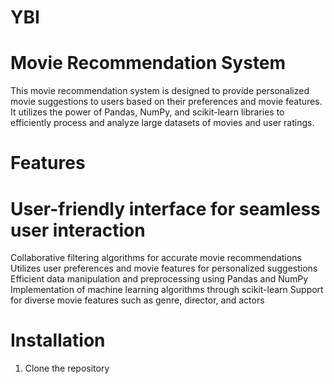 # YBI
# Movie Recommendation System
This movie recommendation system is designed to provide personalized movie suggestions to users based on their preferences and movie features. It utilizes the power of Pandas, NumPy, and scikit-learn libraries to efficiently process and analyze large datasets of movies and user ratings.

# Features
# User-friendly interface for seamless user interaction
Collaborative filtering algorithms for accurate movie recommendations
Utilizes user preferences and movie features for personalized suggestions
Efficient data manipulation and preprocessing using Pandas and NumPy
Implementation of machine learning algorithms through scikit-learn
Support for diverse movie features such as genre, director, and actors

# Installation
1. Clone the repository
